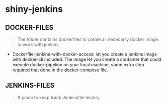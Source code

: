 # shiny-jenkins

## DOCKER-FILES
> The folder contains dockerfiles to create all nececarry docker image to work with jenkins.
- Dockerfile-jenkins-with-docker-access: let you create a jenkins image with docker-cli included. The image let you create a 
container that could execute docker-pipeline on your local machine, some extra step required that done in the docker-compose file.

## JENKINS-FILES
> A place to keep track Jenkinsfile history.